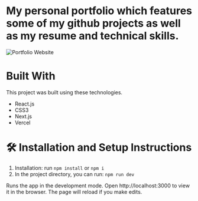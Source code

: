 <h1>My personal portfolio which features some of my github projects as well as my resume and technical skills.</h1>

![Portfolio Website](https://i.ibb.co/WgPMpts/image.png)

<h1>Built With</h1>

This project was built using these technologies.

<ul>
  <li>React.js</li>
  <li>CSS3</li>
  <li>Next.js</li>
  <li>Vercel</li>
</ul>

<h1>🛠 Installation and Setup Instructions</h1>
<ol>
  <li>Installation: run <code>npm install</code> or <code>npm i</code></li>

<li>In the project directory, you can run: <code>npm run dev</code></li>
</ol>

Runs the app in the development mode.
Open http://localhost:3000 to view it in the browser. The page will reload if you make edits.

